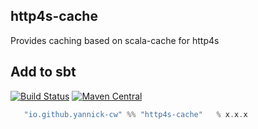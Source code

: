 ## http4s-cache
Provides caching based on scala-cache for http4s

## Add to sbt

[![Build Status](https://travis-ci.org/yannick-cw/http4s-cache.svg?branch=master)](https://travis-ci.org/yannick-cw/http4s-cache)
[![Maven Central](https://maven-badges.herokuapp.com/maven-central/io.github.yannick-cw/http4s-cache/badge.svg)](https://mvnrepository.com/artifact/io.github.yannick-cw/http4s-cache.12)


```scala
   "io.github.yannick-cw" %% "http4s-cache"   % x.x.x
```